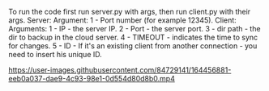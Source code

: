 To run the code first run server.py with args, then run client.py with their args.
Server: Argument: 	1 - Port number (for example 12345).
Client: Arguments: 	1 - IP - the server IP.
			2 - Port - the server port.
			3 - dir path - the dir to backup in the cloud server.
			4 - TIMEOUT - indicates the time to sync for changes.
			5 - ID - If it's an existing client from another connection - you need to insert his unique ID.


https://user-images.githubusercontent.com/84729141/164456881-eeb0a037-dae9-4c93-98e1-0d554d80d8b0.mp4

